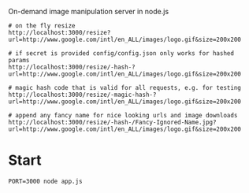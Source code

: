 On-demand image manipulation server in node.js

    # on the fly resize
    http://localhost:3000/resize?url=http://www.google.com/intl/en_ALL/images/logo.gif&size=200x200

    # if secret is provided config/config.json only works for hashed params
    http://localhost:3000/resize/-hash-?url=http://www.google.com/intl/en_ALL/images/logo.gif&size=200x200

    # magic hash code that is valid for all requests, e.g. for testing
    http://localhost:3000/resize/-magic-hash-?url=http://www.google.com/intl/en_ALL/images/logo.gif&size=200x200

    # append any fancy name for nice looking urls and image downloads
    http://localhost:3000/resize/-hash-/Fancy-Ignored-Name.jpg?url=http://www.google.com/intl/en_ALL/images/logo.gif&size=200x200


# Start
    PORT=3000 node app.js
